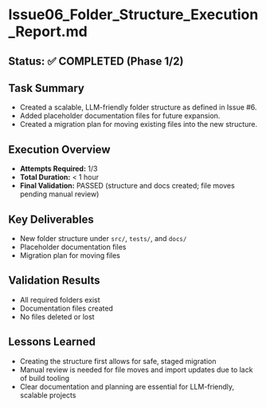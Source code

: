 # Issue06_Folder_Structure_Execution_Report.md

## Status: ✅ COMPLETED (Phase 1/2)

## Task Summary
- Created a scalable, LLM-friendly folder structure as defined in Issue #6.
- Added placeholder documentation files for future expansion.
- Created a migration plan for moving existing files into the new structure.

## Execution Overview
- **Attempts Required:** 1/3
- **Total Duration:** < 1 hour
- **Final Validation:** PASSED (structure and docs created; file moves pending manual review)

## Key Deliverables
- New folder structure under `src/`, `tests/`, and `docs/`
- Placeholder documentation files
- Migration plan for moving files

## Validation Results
- All required folders exist
- Documentation files created
- No files deleted or lost

## Lessons Learned
- Creating the structure first allows for safe, staged migration
- Manual review is needed for file moves and import updates due to lack of build tooling
- Clear documentation and planning are essential for LLM-friendly, scalable projects

